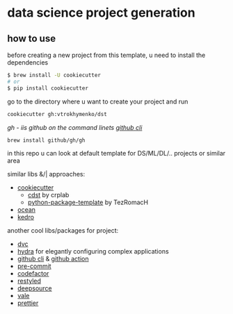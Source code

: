 # data science project generation

## how to use

before creating a new project from this template, u need to install the dependencies

```bash
$ brew install -U cookiecutter
# or
$ pip install cookiecutter
```

go to the directory where u want to create your project and run

```bash
cookiecutter gh:vtrokhymenko/dst
```
_gh - iis github on the command linets [github cli](https://cli.github.com/manual/)_
```bash
brew install github/gh/gh
```

in this repo u can look at default template for DS/ML/DL/.. projects or similar area

similar libs &/| approaches:

* [cookiecutter](https://github.com/drivendata/cookiecutter-data-science)
  * [cdst](https://github.com/crplab/cdst/) by crplab
  * [python-package-template](https://github.com/TezRomacH/python-package-template) by TezRomacH
* [ocean](https://github.com/surfstudio/Ocean)
* [kedro](https://github.com/quantumblacklabs/kedro/)

another cool libs/packages for project:

* [dvc](http://dvc.org)
* [hydra](https://hydra.cc) for elegantly configuring complex applications
* [github cli](https://cli.github.com) & [github action](https://github.com/features/actions)
* [pre-commit](https://pre-commit.com)
* [codefactor](https://www.codefactor.io)
* [restyled](https://restyled.io)
* [deepsource](https://deepsource.io)
* [vale](https://errata-ai.gitbook.io/vale/)
* [prettier](https://github.com/prettier/prettier)
